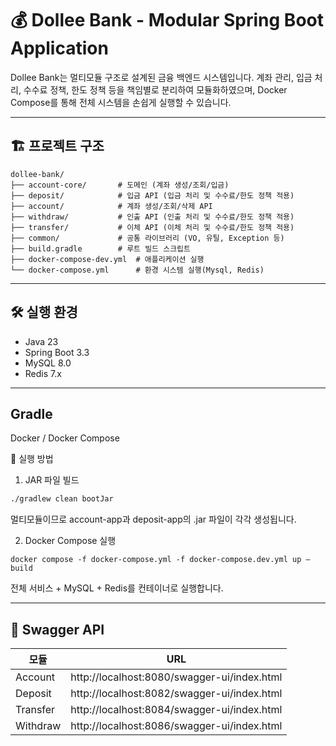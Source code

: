 # 💰 Dollee Bank - Modular Spring Boot Application

Dollee Bank는 멀티모듈 구조로 설계된 금융 백엔드 시스템입니다. 계좌 관리, 입금 처리, 수수료 정책, 한도 정책 등을 책임별로 분리하여 모듈화하였으며, Docker
Compose를 통해 전체 시스템을 손쉽게 실행할 수 있습니다.

---

## 🏗️ 프로젝트 구조

````
dollee-bank/
├── account-core/       # 도메인 (계좌 생성/조회/입금)
├── deposit/            # 입금 API (입금 처리 및 수수료/한도 정책 적용)
├── account/            # 계좌 생성/조회/삭제 API
├── withdraw/           # 인출 API (인출 처리 및 수수료/한도 정책 적용)
├── transfer/           # 이체 API (이체 처리 및 수수료/한도 정책 적용)
├── common/             # 공통 라이브러리 (VO, 유틸, Exception 등)
├── build.gradle        # 루트 빌드 스크립트
├── docker-compose-dev.yml  # 애플리케이션 실행
└── docker-compose.yml      # 환경 시스템 실행(Mysql, Redis)
````

---

## 🛠️ 실행 환경

- Java 23
- Spring Boot 3.3
- MySQL 8.0
- Redis 7.x

---

## Gradle

Docker / Docker Compose

🚀 실행 방법

1. JAR 파일 빌드

```sh
./gradlew clean bootJar
```

멀티모듈이므로 account-app과 deposit-app의 .jar 파일이 각각 생성됩니다.

2. Docker Compose 실행

````shell
docker compose -f docker-compose.yml -f docker-compose.dev.yml up — build
````

전체 서비스 + MySQL + Redis를 컨테이너로 실행합니다.

---

## 🔗 Swagger API

| 모듈       | URL                                         |
|----------|---------------------------------------------|
| Account  | http://localhost:8080/swagger-ui/index.html |
| Deposit  | http://localhost:8082/swagger-ui/index.html |
| Transfer | http://localhost:8084/swagger-ui/index.html |
| Withdraw | http://localhost:8086/swagger-ui/index.html |

